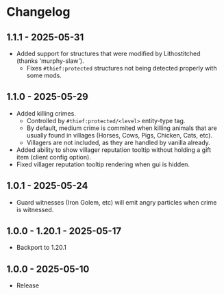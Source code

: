 # Changelog

## 1.1.1 - 2025-05-31
- Added support for structures that were modified by Lithostitched (thanks 'murphy-slaw').
  - Fixes `#thief:protected` structures not being detected properly with some mods.

## 1.1.0 - 2025-05-29
- Added killing crimes.
  - Controlled by `#thief:protected/<level>` entity-type tag.
  - By default, medium crime is commited when killing animals that are usually found in villages (Horses, Cows, Pigs, Chicken, Cats, etc).
  - Villagers are not included, as they are handled by vanilla already.
- Added ability to show villager reputation tooltip without holding a gift item (client config option). 
- Fixed villager reputation tooltip rendering when gui is hidden. 

## 1.0.1 - 2025-05-24
- Guard witnesses (Iron Golem, etc) will emit angry particles when crime is witnessed.

## 1.0.0 - 1.20.1 - 2025-05-17
- Backport to 1.20.1

## 1.0.0 - 2025-05-10
- Release